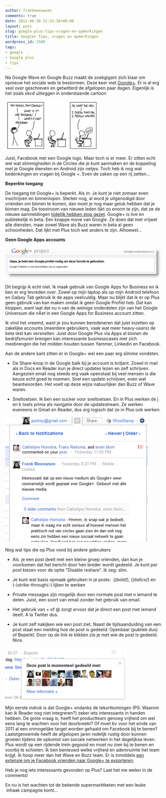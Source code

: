 ```yaml
---
author: frankmeeuwsen
comments: true
date: 2011-06-30 22:31:56+00:00
layout: post
slug: google-plus-tips-vragen-en-opmerkingen
title: Google+ Tips, vragen en opmerkingen
wordpress_id: 1580
tags:
- google
- Google plus
- tips
---
```


Na Google Wave en Google Buzz maakt de zoekgigant zich klaar om opnieuw het sociale web te bestormen. Deze keer met [Google+](http://google.com/+). Er is al erg veel over geschreven en getwitterd de afgelopen paar dagen. Eigenlijk is het zoals xkcd uitleggen in onderstaande cartoon


![](../images/uploadimages/xkcd-300x161.png)


Juist, Facebook met een Google logo. Maar toch is er meer. Er zitten echt wel wat slimmigheden in de Circles die je kunt aanmaken en de koppeling met je Google diensten en Android zijn netjes. Toch heb ik nog wat bedenkingen en vragen bij Google +. Even de zaken op een rij zetten...

<!-- more -->

**Beperkte toegang**

De toegang tot Google+ is beperkt. Als in: Je kunt je niet zomaar even inschrijven en binnenlopen. Sterker nog, al word je uitgenodigd door vrienden om binnen te komen, dan moet je nog maar geluk hebben dat je binnen mag. De toestroom van nieuwe leden lijkt zo enorm te zijn, dat ze de nieuwe aanmeldingen [tijdelijk hebben stop gezet](http://thenextweb.com/google/2011/06/30/as-quickly-as-they-opened-up-google-closes-invites-again/). Google+ is live en publiekelijk in beta. Een knappe move van Google. Ze doen dat met vrijwel alle diensten, maar zowel Wave als Buzz waren in beta al geen schoonheden. Dat lijkt met Plus toch wel anders te zijn. Alhoewel...

**Geen Google Apps accounts**

![](../images/uploadimages/googleprofiel.png)

Dit begrijp ik echt niet. Ik maak gebruik van Google Apps for Business en ik ben er erg tevreden over. Zowel op mijn laptop als op mijn Android telefoon en Galaxy Tab gebruik ik de apps veelvuldig. Maar nu blijkt dat ik er op Plus geen gebruik van kan maken omdat ik geen Google Profiel heb. Dat kan kloppen, want laat dat nu n van de weinige onderdelen zijn van het Google Universum die nÃ­et in een Google Apps for Business account zitten.

Ik vind het vreemd, want je zou kunnen beredeneren dat juist inzetten op zakelijke accounts (meerdere gebruikers, vaak wat meer heavy-users) de beta test kan versnellen. Juist door Google Plus via Apps al binnen de bedrijfsmuren brengen kan interessante businesscases met zich meebrengen die het midden houden tussen Yammer, Linkedin en Facebook.

Aan de andere kant zitten er in Google+ wel een paar erg slimme vondsten.



	
  * De Share-knop in de Google balk bij je account is briljant. Zowel in mail als in Docs en Reader kun je direct updates lezen en zelf schrijven. Aangezien email nog steeds erg vaak openstaat bij veel mensen is die keuze echt goed te noemen. Snel een update schrijven, even wat beantwoorden. Het voelt op deze wijze natuurlijker dan Buzz of Wave waren.

	
  * Sneltoetsen. Ik ben een sucker voor sneltoetsen. En in Plus werken de j en k toets prima als navigatie door de updatestream. Ze werken eveneens in Gmail en Reader, dus erg logisch dat ze in Plus ook werken.


![](../images/uploadimages/share.png)

Nog wat tips die op Plus vond bij andere gebruikers



	
  * Als  je een post deelt met een kleine groep vrienden, dan kun je voorkomen dat het bericht door hen breder wordt gedeeld. Je kunt per post kiezen voor de optie "Disable reshare". Ik zeg: slim.

	
  * Je kunt wat basis opmaak gebruiken in je posts:  (*)bold(*), (_)italics(_) en (-)strike-through(-) lijken te werken

	
  * Private messages zijn mogelijk door een normale post met n iemand te delen. Juist, een soort van email zonder het gebruik van email.

	
  * Het gebruik van +<name> of @<name> zorgt ervoor dat je direct een post met iemand deelt. A la Twitter dus.

	
  * Je kunt zelf nakijken wie een post ziet. Naast de tijdsaanduiding van een post staat een melding hoe de post is gedeeld: Openbaar (publiek dus) of Beperkt. Door op de link te klikken zie je met wie de post is gedeeld. Nice.


![](../images/uploadimages/beperking.png)



Mijn eerste indruk is dat Google+ ondanks de tekortkomingen (PS: Waarom kan ik Reader nog niet integreren?) zeker iets interessants in handen hebben. De grote vraag is, heeft het productteam genoeg vrijheid om wel eens lang te wachten voor het doorbreekt? Of moet bv voor het einde van 2011 al een onmogelijke target worden gehaald om Facebook bij te benen? Laatstgenoemde heeft de afgelopen jaren redelijk rustig door kunnen groeien tijdens de opkomst van sociale netwerken in het dagelijkse leven. Plus wordt op een rijdende trein gegooid en moet nu zien bij te benen en voorbij te schieten. Ik ben benieuwd welke vrijheid en ademruimte het team krijgt. Ik hoop meer dan het Wave en Buzz team. Er is inmiddels [een extensie om je Facebook vrienden naar Google+ te exporteren](http://thenextweb.com/google/2011/06/30/how-to-bring-your-facebook-friends-over-to-google/).

Heb je nog iets interessants gevonden op Plus? Laat het me weten in de comments!

En nu is het wachten tot de bekende supermarktketen met een leuke  inhaak campagne komt...
